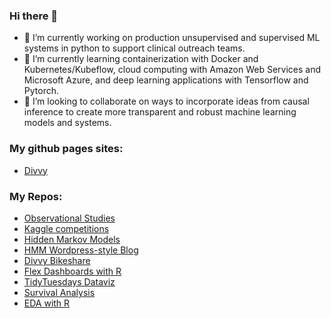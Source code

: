 ### Hi there 👋

- 🔭 I’m currently working on production unsupervised and supervised ML systems in python to support clinical outreach teams.
- 🌱 I’m currently learning containerization with Docker and Kubernetes/Kubeflow, cloud computing with Amazon Web Services and Microsoft Azure, and deep learning applications with Tensorflow and Pytorch.
- 👯 I’m looking to collaborate on ways to incorporate ideas from causal inference to create more transparent and robust machine learning models and systems.


### My github pages sites:
- [Divvy](https://zacklarsen.github.io/flex_master/Divvy_dashboard.html)


### My Repos:
- [Observational Studies](https://github.com/ZackLarsen/Observational_studies)
- [Kaggle competitions](https://github.com/ZackLarsen/kaggle)
- [Hidden Markov Models](https://github.com/ZackLarsen/hmm)
- [HMM Wordpress-style Blog](https://zacklarsen.github.io/hmm/)
- [Divvy Bikeshare](https://zacklarsen.github.io/divvy/)
- [Flex Dashboards with R](https://zacklarsen.github.io/flex/)
- [TidyTuesdays Dataviz](https://github.com/ZackLarsen/tidy_tuesdays)
- [Survival Analysis](https://github.com/ZackLarsen/survival)
- [EDA with R](https://github.com/ZackLarsen/EDA_R)

<!--
**ZackLarsen/ZackLarsen** is a ✨ _special_ ✨ repository because its `README.md` (this file) appears on your GitHub profile.

Here are some ideas to get you started:

- 🔭 I’m currently working on ...
- 🌱 I’m currently learning ...
- 👯 I’m looking to collaborate on ...
- 🤔 I’m looking for help with ...
- 💬 Ask me about ...
- 📫 How to reach me: ...
- 😄 Pronouns: ...
- ⚡ Fun fact: ...
-->

